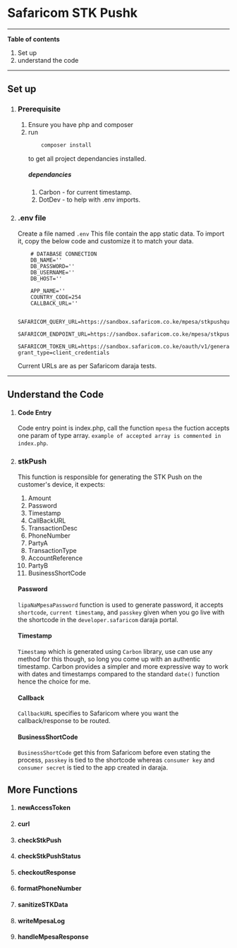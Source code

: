 # Safaricom STK Pushk

---
**Table of contents**
1. Set up
2. understand the code
---
## Set up 
1. ### Prerequisite
    1. Ensure you have php and composer
    2. run 
        ```php
            composer install
        ``` 
        to get all project dependancies installed.
        ##### dependancies
        1. Carbon - for current timestamp.
        2. DotDev - to help with .env imports.
2. ### .env file
    Create a file named `.env`
    This file contain the app static data.
    To import it, copy the below code and customize it to match your data.
    ```env
        # DATABASE CONNECTION
        DB_NAME=''
        DB_PASSWORD=''
        DB_USERNAME=''
        DB_HOST=''

        APP_NAME=''
        COUNTRY_CODE=254
        CALLBACK_URL=''

        SAFARICOM_QUERY_URL=https://sandbox.safaricom.co.ke/mpesa/stkpushquery/v1/query
        SAFARICOM_ENDPOINT_URL=https://sandbox.safaricom.co.ke/mpesa/stkpush/v1/processrequest
        SAFARICOM_TOKEN_URL=https://sandbox.safaricom.co.ke/oauth/v1/generate?grant_type=client_credentials
    ```
    Current URLs are as per Safaricom daraja tests.
---
## Understand the Code
1. #### Code Entry
    Code entry point is index.php, call the function `mpesa` the fuction accepts one param of type array.
    `example of accepted array is commented in index.php`.
1. ### stkPush
    This function is responsible for generating the STK Push on the customer's device, it expects:
    1. Amount
    1. Password
    1. Timestamp
    1. CallBackURL
    1. TransactionDesc
    1. PhoneNumber
    1. PartyA
    1. TransactionType
    1. AccountReference
    1. PartyB
    1. BusinessShortCode


   #### Password
     `lipaNaMpesaPassword` function is used to generate password, it accepts `shortcode`, `current timestamp`, and  `passkey` given when you go live with the shortcode in the `developer.safaricom` daraja portal.
   #### Timestamp
    `Timestamp` which is generated using `Carbon` library, use can use any method for this though, so long you come up with an authentic timestamp. Carbon provides a simpler and more expressive way to work with dates and timestamps compared to the standard `date()` function hence the choice for me.
    #### Callback
   `CallbackURL` specifies to Safaricom where you want the callback/response to be routed.
    #### BusinessShortCode
   `BusinessShortCode` get this from Safaricom before even stating the process, `passkey` is tied to the shortcode whereas `consumer key` and `consumer secret` is tied to the app created in daraja.

## More Functions
1. #### newAccessToken
1. #### curl
1. #### checkStkPush
1. #### checkStkPushStatus
1. #### checkoutResponse
1. #### formatPhoneNumber
1. #### sanitizeSTKData
1. #### writeMpesaLog
1. #### handleMpesaResponse

   